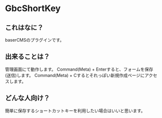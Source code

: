 # GbcShortKey

## これはなに？
baserCMSのプラグインです。

## 出来ることは？
管理画面にて動作します。
Command(Meta) + Enterすると、フォームを保存(送信)します。
Command(Meta) + Cするとそれっぽい新規作成ページにアクセスします。

## どんな人向け？
簡単に保存するショートカットキーを利用したい場合はいいと思います。
